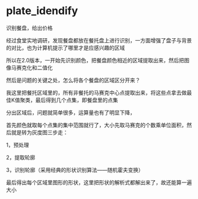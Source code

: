 # plate_idendify
识别餐盘，给出价格

经过食堂实地调研，发现餐盘都放在餐托盘上进行识别，一方面增强了盘子与背景的对比，也为计算机提示了哪里才是应感兴趣的区域

所以在2.0版本，一开始先识别颜色，把餐盘颜色相近的区域提取出来，然后把图像马赛克化和二值化

然后是问题的关键之处，怎么将各个餐盘的区域区分开来？

我这里把餐托区域里的，所有非餐托的马赛克中心点提取出来，将这些点拿去做最佳K值聚类，最后得到几个点集，即餐盘里的点集

分出区域后，问题就简单很多，运算量也有了明显下降，

首先颜色就取每个点集的集中范围就行了，大小先取马赛克的个数乘单位面积，然后就是转为灰度图三步走：

1，预处理

2，提取轮廓

3，识别轮廓（采用经典的形状识别算法——随机霍夫变换）

最后得出每个区域里图形的形状，这里把形状的解析式都解出来了，故还能算一遍大小
